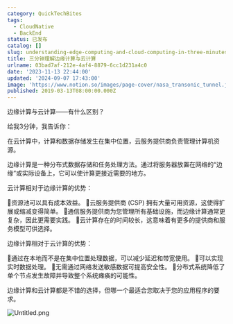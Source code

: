 ```yaml
---
category: QuickTechBites
tags:
  - CloudNative
  - BackEnd
status: 已发布
catalog: []
slug: understanding-edge-computing-and-cloud-computing-in-three-minutes
title: 三分钟理解边缘计算与云计算
urlname: 03bad7af-212e-4af4-8879-6cc1d231a4c0
date: '2023-11-13 22:44:00'
updated: '2024-09-07 17:43:00'
image: 'https://www.notion.so/images/page-cover/nasa_transonic_tunnel.jpg'
published: 2019-03-13T08:00:00.000Z
---
```


边缘计算与云计算——有什么区别？


给我3分钟，我告诉你：


在云计算中，计算和数据存储发生在集中位置，云服务提供商负责管理计算机资源。


边缘计算是一种分布式数据存储和任务处理方法。通过将服务器放置在网络的“边缘”或实际设备上，它可以使计算更接近需要的地方。


云计算相对于边缘计算的优势：


🔹资源池可以具有成本效益。
🔹云服务提供商 (CSP) 拥有大量可用资源，这使得扩展或缩减变得简单。
🔹通信服务提供商为您管理所有基础设施，而边缘计算通常更复杂，因此更需要实践。
🔹云计算存在的时间较长，这意味着有更多的提供商和服务模型可供选择。


边缘计算相对于云计算的优势：


🔸通过在本地而不是在集中位置处理数据，可以减少延迟和带宽使用。
🔸可以实现实时数据处理。
🔸无需通过网络发送敏感数据可提高安全性。
🔸分布式系统降低了单个节点发生故障并导致整个系统瘫痪的可能性。


边缘计算和云计算都是不错的选择，但哪一个最适合您取决于您的应用程序的要求。


![Untitled.png](https://prod-files-secure.s3.us-west-2.amazonaws.com/5d24fe63-e567-4804-86f9-9fdc62e13082/13581d9b-f241-4af1-9995-cb87504adaf1/Untitled.png?X-Amz-Algorithm=AWS4-HMAC-SHA256&X-Amz-Content-Sha256=UNSIGNED-PAYLOAD&X-Amz-Credential=ASIAZI2LB466ZGX7LQI4%2F20250325%2Fus-west-2%2Fs3%2Faws4_request&X-Amz-Date=20250325T054023Z&X-Amz-Expires=3600&X-Amz-Security-Token=IQoJb3JpZ2luX2VjEKX%2F%2F%2F%2F%2F%2F%2F%2F%2F%2FwEaCXVzLXdlc3QtMiJIMEYCIQD6Nx12s5ivnnGF64PSWBw4Ygw34StGpftjqwgFfrjSJgIhAL1JXdkL1SZYgb1pSEcmJ81gfnUlEVoWN0o3%2F4BnwMpLKogECP7%2F%2F%2F%2F%2F%2F%2F%2F%2F%2FwEQABoMNjM3NDIzMTgzODA1IgzLbTzLY88AvWkwuWYq3ANhshI%2B0R8sM4ja4iaxDj78AfT1ANFzi1LF3tkOgQW5xEtIi315EHCXDVB3KxjuMwuQunEqQt4dDYGlS1Bb%2Bkpg1ilEKRQBJrvT4safJnQMAUIt5i1bIMrKKVahl4RWU3jRCQ64Zh2%2BKsCoTQqfkZwwD7GKMODXLfhWbu30W%2FdsIB8njHJu9Wh8XEG4lqm%2F%2Blzl2j3DmOT9%2FOhOu1gestexeYoFDf%2BtrE6PsDnLgOLlHPnh6uRMLpzPzU6br%2Fb9Rbzq0mpMoMQvolCmnGkr0jXyFiO1Bm1zEEww%2FNjoJ10dI0iH%2BjkGDGrGnhQM%2FO2oomTPiXVQ1liHtVSaGeoTgh%2BWITdBF1C1vCjMQ36ALBdG8%2BVGJ3TS1WsxLBwuy4FzgjWpPIKJVRUtNFGHNFrMlsZBB2Fq8LoweBuporsECSQoCFCDZf8oSjvYQ3dyNa4%2Bl6kj%2FXe5d%2FgLNbcwj0O5RsWy52TCT%2FIlMbmlRvr6y%2F8uMfCshyKIzTDEKEviBj6Hq6jIM1XrZCmjRAWrDqyUrIz1mIITohfy477RENGvIReGPqoRu6nfHVWddgzBeQfNLBfAo9Yh6fTr%2FW%2B1AkXccTL%2Bs9EahCbiDZjPxaSkoMMrvK0gPqOZBCBC2uBHAzD67oi%2FBjqkAQtxk5HHmwKlkgkWgyyZhzgtkXKEK9BW1hVQmUsrLRbRixEQU6kEW9DHDezas8wFM84GSGYWWml9wRt9iLSGzJlTcU6QFb%2BWfUS1%2F6ptSav%2FF6z2AIkbcioZV0q2ZXS%2BuAwEtl3UEBoGJ4bHVHqluvi0h9FJLJNw6g5MFGVldBR%2B99DrbK2bUZ66H04ZleLpDpeQMuVD5mvaR6HE5i%2F7zs6TAoGS&X-Amz-Signature=5e45864279e509347d45a2ba30c6fb82e643cab6a3ac84832971eb39a0aaab56&X-Amz-SignedHeaders=host&x-id=GetObject)

